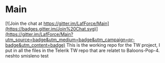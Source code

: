 # Main

[![Join the chat at https://gitter.im/LafForce/Main](https://badges.gitter.im/Join%20Chat.svg)](https://gitter.im/LafForce/Main?utm_source=badge&utm_medium=badge&utm_campaign=pr-badge&utm_content=badge)
This is the working repo for the TW project, I put in all the files in the Telerik TW repo that are relatet to Baloons-Pop-4.
neshto smisleno
test

